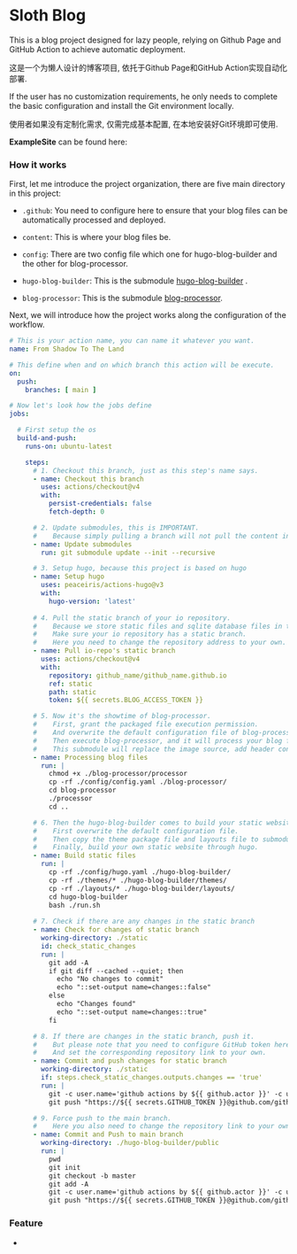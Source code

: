# Sloth Blog

This is a blog project designed for lazy people, relying on Github Page and GitHub Action to achieve automatic deployment.

这是一个为懒人设计的博客项目, 依托于Github Page和GitHub Action实现自动化部署. 

If the user has no customization requirements, he only needs to complete the basic configuration and install the Git environment locally.

使用者如果没有定制化需求, 仅需完成基本配置, 在本地安装好Git环境即可使用.

**ExampleSite** can be found here: []()

### How it works

First, let me introduce the project organization, there are five main directory in this project:

- `.github`: You need to configure here to ensure that your blog files can be automatically processed and deployed.

- `content`: This is where your blog files be. 

- `config`: There are two config file which one for hugo-blog-builder and the other for blog-processor.

- `hugo-blog-builder`: This is the submodule [hugo-blog-builder](https://github.com/RoaraeonLiou/hugo-blog-builder) .

- `blog-processor`: This is the submodule [blog-processor](https://github.com/RoaraeonLiou/blog-processor).
  
  
Next, we will introduce how the project works along the configuration of the workflow.
```yaml
# This is your action name, you can name it whatever you want. 
name: From Shadow To The Land

# This define when and on which branch this action will be execute. 
on:
  push:
    branches: [ main ]

# Now let's look how the jobs define
jobs: 

  # First setup the os 
  build-and-push:
    runs-on: ubuntu-latest

    steps:
      # 1. Checkout this branch, just as this step's name says. 
      - name: Checkout this branch 
        uses: actions/checkout@v4
        with:
          persist-credentials: false
          fetch-depth: 0

      # 2. Update submodules, this is IMPORTANT. 
      #    Because simply pulling a branch will not pull the content in the submodule, you need to pull it manually.
      - name: Update submodules
        run: git submodule update --init --recursive

      # 3. Setup hugo, because this project is based on hugo
      - name: Setup hugo
        uses: peaceiris/actions-hugo@v3
        with:
          hugo-version: 'latest'
      
      # 4. Pull the static branch of your io repository.
      #    Because we store static files and sqlite database files in the static branch. 
      #    Make sure your io repository has a static branch.
      #    Here you need to change the repository address to your own.
      - name: Pull io-repo's static branch
        uses: actions/checkout@v4
        with:
          repository: github_name/github_name.github.io
          ref: static
          path: static
          token: ${{ secrets.BLOG_ACCESS_TOKEN }}

      # 5. Now it's the showtime of blog-processor.
      #    First, grant the packaged file execution permission.
      #    And overwrite the default configuration file of blog-processor with yours. 
      #    Then execute blog-processor, and it will process your blog files.
      #    This submodule will replace the image source, add header content, etc. to the markdown file according to your configuration.
      - name: Processing blog files 
        run: |
          chmod +x ./blog-processor/processor
          cp -rf ./config/config.yaml ./blog-processor/
          cd blog-processor
          ./processor
          cd ..

      # 6. Then the hugo-blog-builder comes to build your static website.
      #    First overwrite the default configuration file.
      #    Then copy the theme package file and layouts file to submodule.
      #    Finally, build your own static website through hugo.
      - name: Build static files
        run: |
          cp -rf ./config/hugo.yaml ./hugo-blog-builder/
          cp -rf ./themes/* ./hugo-blog-builder/themes/
          cp -rf ./layouts/* ./hugo-blog-builder/layouts/
          cd hugo-blog-builder
          bash ./run.sh
      
      # 7. Check if there are any changes in the static branch
      - name: Check for changes of static branch
        working-directory: ./static
        id: check_static_changes
        run: |
          git add -A
          if git diff --cached --quiet; then
            echo "No changes to commit"
            echo "::set-output name=changes::false"
          else
            echo "Changes found"
            echo "::set-output name=changes::true"
          fi

      # 8. If there are changes in the static branch, push it.
      #    But please note that you need to configure GitHub token here. 
      #    And set the corresponding repository link to your own.
      - name: Commit and push changes for static branch
        working-directory: ./static
        if: steps.check_static_changes.outputs.changes == 'true'
        run: |
          git -c user.name='github actions by ${{ github.actor }}' -c user.email='NO' commit -m 'update' 
          git push "https://${{ secrets.GITHUB_TOKEN }}@github.com/github_name/github_name.github.io.git" HEAD:static -f -q

      # 9. Force push to the main branch. 
      #    Here you also need to change the repository link to your own.
      - name: Commit and Push to main branch
        working-directory: ./hugo-blog-builder/public
        run: |
          pwd
          git init
          git checkout -b master
          git add -A
          git -c user.name='github actions by ${{ github.actor }}' -c user.email='NO' commit -m 'update' 
          git push "https://${{ secrets.GITHUB_TOKEN }}@github.com/github_name/github_name.github.io.git" HEAD:main -f -q
```

### Feature

- 
